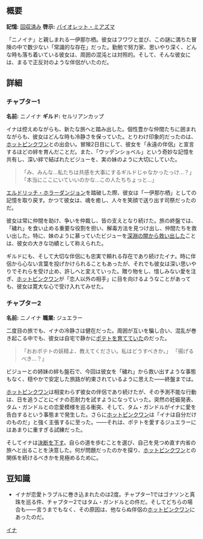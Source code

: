 <!-- title: ニノイナ -->
<!-- quote: ポテト…ポ・テ・ト。 -->
<!-- chapters: -1 -->
<!-- images: (イナのチャプター1プロフィール), (シオリと共に啓示を発動するイナ), (リコレクション - 一伊那尓栖), (イナのチャプター2プロフィール), (チャプター2エンディングのイナ) -->
<!-- model: false -->

## 概要

**記憶:** [回収済み](https://youtu.be/QE5Ow4L1Zt8)
**啓示:** [バイオレット・ミアズマ](#entry:violet-miasma-entry)

「ニノイナ」と親しまれる一伊那尓栖。彼女はフワワと並び、この謎に満ちた冒険の中で数少ない「常識的な存在」だった。勤勉で努力家、思いやり深く、どんな時も落ち着いている彼女は、周囲の混沌とは対照的。そして、そんな彼女には、まるで正反対のような伴侶がいたのだ。

## 詳細

### チャプター1

**名前:** ニノイナ
**ギルド:** セルリアンカップ

イナは控えめながらも、新たな旅へと踏み出した。個性豊かな仲間たちに囲まれながらも、彼女はどんな時も冷静さを保っていた。とりわけ印象的だったのは、[ホットピンクワン](#entry:irys-entry)との出会い。冒険2日目にして、彼女を「永遠の伴侶」と宣言するほどの絆を育んだことだ。また、「ウッデンショベル」という奇妙な記憶を共有し、深い絆で結ばれたビジューを、実の妹のように大切にしていた。

> 「み、みんな…私たちは共感を大事にするギルドじゃなかったっけ…？」
> 「本当にここにいていいのかな…この人たちちょっと…」

[エルドリッチ・ホラーダンジョン](#entry:eldritch-horror-dungeon-entry)を踏破した際、彼女は「一伊那尓栖」としての記憶を取り戻す。かつて彼女は、魂を癒し、人々を笑顔で送り出す司祭だったのだ。

彼女は常に仲間を助け、争いを仲裁し、皆の支えとなり続けた。旅の終盤では、「穢れ」を食い止める重要な役割を担い、解毒方法を見つけ出し、仲間たちを救い出した。特に、妹のように慕っていたビジューを[深淵の闇から救い出した](https://www.youtube.com/live/NdWqpuyH0Zg?feature=shared&t=4490)ことは、彼女の大きな功績として称えられた。

ギルドにも、そして大切な伴侶にも忠実で頼れる存在であり続けたイナ。時に伴侶から心ない言葉を投げかけられることもあったが、それでも彼女は深い思いやりでそれらを受け止め、許しへと変えていった。贈り物をし、惜しみない愛を注ぎ、[ホットピンクワン](#entry:irys-entry)が「恋人以外の相手」に目を向けるようなことがあっても、彼女は寛大な心で受け入れてみせた。

### チャプター2

**名前:** ニノイナ
**職業:** ジュエラー

二度目の旅でも、イナの冷静さは健在だった。周囲が互いを騙し合い、混乱が巻き起こる中でも、彼女は自宅で静かに[ポテトを育てていた](https://www.youtube.com/live/BkJIFGhpKIY?si=TOOasp2g_o_oVHFp&t=6891)のだった。

> 「おおポテトの妖精よ、教えてください。私はどうすべきか。」
> 「揚げるべき…？」

ビジューとの姉妹の絆も盤石で、今回は彼女を「穢れ」から救い出すような事態もなく、穏やかで安定した旅路が約束されているように思えた――終盤までは。

[ホットピンクワン](#entry:irys-entry)は相変わらず彼女の伴侶であり続けたが、その予測不能な行動は、日を追うごとにイナの忍耐力を試すようになっていった。突然の妊娠発表、タム・ガンドルとの恋愛模様を巡る衝突、そして、タム・ガンドルがイナに愛を告白するという事態まで発生した。さらに[ホットピンクワン](#entry:irys-entry)は「イナは自分だけのものだ」と強く主張するに至った。――それは、ポテトを愛するジュエラーにはあまりに重すぎる試練だった。

そしてイナは[決断を下す](https://www.youtube.com/live/PoM6ETBlOVY?t=723)。自らの道を歩むことを選び、自己を見つめ直す内省の旅へと出ることを決意した。何が問題だったのかを探り、[ホットピンクワン](#entry:irys-entry)との関係を続けるべきかを見極めるために。

## 豆知識

- イナが恋愛トラブルに巻き込まれたのは2度。チャプター1ではゴナソンと真珠を巡る件、チャプター2ではタム・ガンドルとの件だ。そしてどちらの場合も――言うまでもなく、その原因は、他ならぬ伴侶の[ホットピンクワン](#entry:irys-entry)にあったのだ。

[イナ](#easter:easter-ina)
